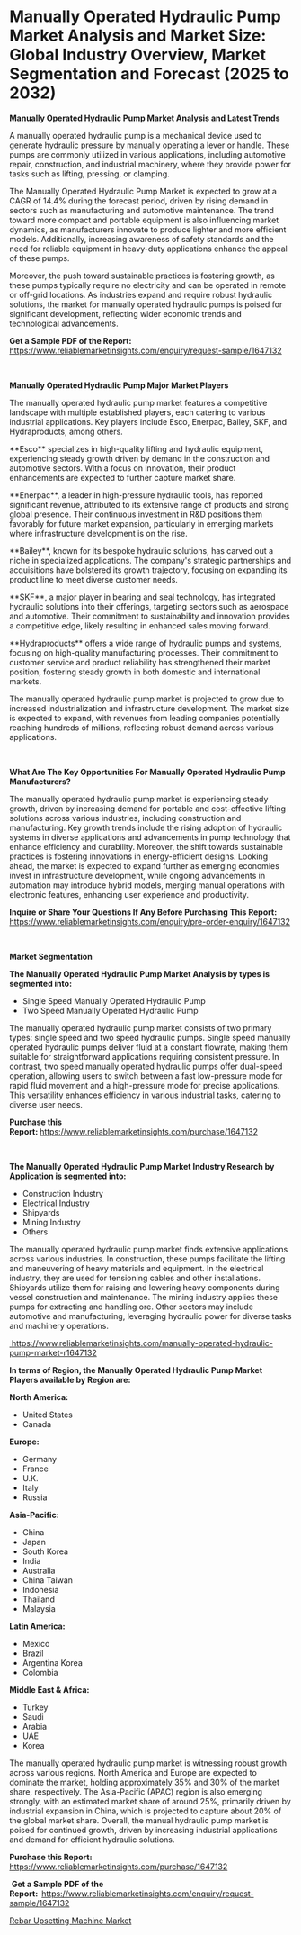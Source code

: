 <p><h1>Manually Operated Hydraulic Pump Market Analysis and Market Size: Global Industry Overview, Market Segmentation and Forecast (2025 to 2032)</h1></p><p><strong>Manually Operated Hydraulic Pump Market Analysis and Latest Trends</strong></p>
<p><p>A manually operated hydraulic pump is a mechanical device used to generate hydraulic pressure by manually operating a lever or handle. These pumps are commonly utilized in various applications, including automotive repair, construction, and industrial machinery, where they provide power for tasks such as lifting, pressing, or clamping. </p><p>The Manually Operated Hydraulic Pump Market is expected to grow at a CAGR of 14.4% during the forecast period, driven by rising demand in sectors such as manufacturing and automotive maintenance. The trend toward more compact and portable equipment is also influencing market dynamics, as manufacturers innovate to produce lighter and more efficient models. Additionally, increasing awareness of safety standards and the need for reliable equipment in heavy-duty applications enhance the appeal of these pumps. </p><p>Moreover, the push toward sustainable practices is fostering growth, as these pumps typically require no electricity and can be operated in remote or off-grid locations. As industries expand and require robust hydraulic solutions, the market for manually operated hydraulic pumps is poised for significant development, reflecting wider economic trends and technological advancements.</p></p>
<p><strong>Get a Sample PDF of the Report:&nbsp;</strong> <a href="https://www.reliablemarketinsights.com/enquiry/request-sample/1647132?utm_campaign=2322&utm_medium=2&utm_source=Github&utm_content=ia&utm_term=21022025&utm_id=manually-operated-hydraulic-pump">https://www.reliablemarketinsights.com/enquiry/request-sample/1647132</a></p>
<p>&nbsp;</p>
<p><strong>Manually Operated Hydraulic Pump Major Market Players</strong></p>
<p><p>The manually operated hydraulic pump market features a competitive landscape with multiple established players, each catering to various industrial applications. Key players include Esco, Enerpac, Bailey, SKF, and Hydraproducts, among others. </p><p>**Esco** specializes in high-quality lifting and hydraulic equipment, experiencing steady growth driven by demand in the construction and automotive sectors. With a focus on innovation, their product enhancements are expected to further capture market share.</p><p>**Enerpac**, a leader in high-pressure hydraulic tools, has reported significant revenue, attributed to its extensive range of products and strong global presence. Their continuous investment in R&D positions them favorably for future market expansion, particularly in emerging markets where infrastructure development is on the rise.</p><p>**Bailey**, known for its bespoke hydraulic solutions, has carved out a niche in specialized applications. The company's strategic partnerships and acquisitions have bolstered its growth trajectory, focusing on expanding its product line to meet diverse customer needs.</p><p>**SKF**, a major player in bearing and seal technology, has integrated hydraulic solutions into their offerings, targeting sectors such as aerospace and automotive. Their commitment to sustainability and innovation provides a competitive edge, likely resulting in enhanced sales moving forward.</p><p>**Hydraproducts** offers a wide range of hydraulic pumps and systems, focusing on high-quality manufacturing processes. Their commitment to customer service and product reliability has strengthened their market position, fostering steady growth in both domestic and international markets.</p><p>The manually operated hydraulic pump market is projected to grow due to increased industrialization and infrastructure development. The market size is expected to expand, with revenues from leading companies potentially reaching hundreds of millions, reflecting robust demand across various applications.</p></p>
<p>&nbsp;</p>
<p><strong>What Are The Key Opportunities For Manually Operated Hydraulic Pump Manufacturers?</strong></p>
<p><p>The manually operated hydraulic pump market is experiencing steady growth, driven by increasing demand for portable and cost-effective lifting solutions across various industries, including construction and manufacturing. Key growth trends include the rising adoption of hydraulic systems in diverse applications and advancements in pump technology that enhance efficiency and durability. Moreover, the shift towards sustainable practices is fostering innovations in energy-efficient designs. Looking ahead, the market is expected to expand further as emerging economies invest in infrastructure development, while ongoing advancements in automation may introduce hybrid models, merging manual operations with electronic features, enhancing user experience and productivity.</p></p>
<p><strong>Inquire or Share Your Questions If Any Before Purchasing This Report:</strong> <a href="https://www.reliablemarketinsights.com/enquiry/pre-order-enquiry/1647132?utm_campaign=2322&utm_medium=2&utm_source=Github&utm_content=ia&utm_term=21022025&utm_id=manually-operated-hydraulic-pump">https://www.reliablemarketinsights.com/enquiry/pre-order-enquiry/1647132</a></p>
<p>&nbsp;</p>
<p><strong>Market Segmentation</strong></p>
<p><strong>The Manually Operated Hydraulic Pump Market Analysis by types is segmented into:</strong></p>
<p><ul><li>Single Speed Manually Operated Hydraulic Pump</li><li>Two Speed Manually Operated Hydraulic Pump</li></ul></p>
<p><p>The manually operated hydraulic pump market consists of two primary types: single speed and two speed hydraulic pumps. Single speed manually operated hydraulic pumps deliver fluid at a constant flowrate, making them suitable for straightforward applications requiring consistent pressure. In contrast, two speed manually operated hydraulic pumps offer dual-speed operation, allowing users to switch between a fast low-pressure mode for rapid fluid movement and a high-pressure mode for precise applications. This versatility enhances efficiency in various industrial tasks, catering to diverse user needs.</p></p>
<p><strong>Purchase this Report:&nbsp;</strong><a href="https://www.reliablemarketinsights.com/purchase/1647132?utm_campaign=2322&utm_medium=2&utm_source=Github&utm_content=ia&utm_term=21022025&utm_id=manually-operated-hydraulic-pump">https://www.reliablemarketinsights.com/purchase/1647132</a></p>
<p>&nbsp;</p>
<p><strong>The Manually Operated Hydraulic Pump Market Industry Research by Application is segmented into:</strong></p>
<p><ul><li>Construction Industry</li><li>Electrical Industry</li><li>Shipyards</li><li>Mining Industry</li><li>Others</li></ul></p>
<p><p>The manually operated hydraulic pump market finds extensive applications across various industries. In construction, these pumps facilitate the lifting and maneuvering of heavy materials and equipment. In the electrical industry, they are used for tensioning cables and other installations. Shipyards utilize them for raising and lowering heavy components during vessel construction and maintenance. The mining industry applies these pumps for extracting and handling ore. Other sectors may include automotive and manufacturing, leveraging hydraulic power for diverse tasks and machinery operations.</p></p>
<p><a href="https://www.reliablemarketinsights.com/manually-operated-hydraulic-pump-market-r1647132?utm_campaign=2322&utm_medium=2&utm_source=Github&utm_content=ia&utm_term=21022025&utm_id=manually-operated-hydraulic-pump">&nbsp;https://www.reliablemarketinsights.com/manually-operated-hydraulic-pump-market-r1647132</a></p>
<p><strong>In terms of Region, the Manually Operated Hydraulic Pump Market Players available by Region are:</strong></p>
<p>
    <p> <strong> North America: </strong>
        <ul>
            <li>United States</li>
            <li>Canada</li>
        </ul>
        </p> 
    <p> <strong> Europe: </strong>
        <ul>
            <li>Germany</li>
            <li>France</li>
            <li>U.K.</li>
            <li>Italy</li>
            <li>Russia</li>
        </ul>
        </p> 
    <p> <strong> Asia-Pacific: </strong>
        <ul>
            <li>China</li>
            <li>Japan</li>
            <li>South Korea</li>
            <li>India</li>
            <li>Australia</li>
            <li>China Taiwan</li>
            <li>Indonesia</li>
            <li>Thailand</li>
            <li>Malaysia</li>
        </ul>
        </p> 
    <p> <strong> Latin America: </strong>
        <ul>
            <li>Mexico</li>
            <li>Brazil</li>
            <li>Argentina Korea</li>
            <li>Colombia</li>
        </ul>
        </p> 
    <p> <strong> Middle East & Africa: </strong>
        <ul>
            <li>Turkey</li>
            <li>Saudi</li>
            <li>Arabia</li>
            <li>UAE</li>
            <li>Korea</li>
        </ul>
    </p>
    </p>
<p><p>The manually operated hydraulic pump market is witnessing robust growth across various regions. North America and Europe are expected to dominate the market, holding approximately 35% and 30% of the market share, respectively. The Asia-Pacific (APAC) region is also emerging strongly, with an estimated market share of around 25%, primarily driven by industrial expansion in China, which is projected to capture about 20% of the global market share. Overall, the manual hydraulic pump market is poised for continued growth, driven by increasing industrial applications and demand for efficient hydraulic solutions.</p></p>
<p><strong>Purchase this Report: </strong><a href="https://www.reliablemarketinsights.com/purchase/1647132?utm_campaign=2322&utm_medium=2&utm_source=Github&utm_content=ia&utm_term=21022025&utm_id=manually-operated-hydraulic-pump">https://www.reliablemarketinsights.com/purchase/1647132</a></p>
<p>&nbsp;<strong>Get a Sample PDF of the Report:&nbsp;&nbsp;</strong><a href="https://www.reliablemarketinsights.com/enquiry/request-sample/1647132?utm_campaign=2322&utm_medium=2&utm_source=Github&utm_content=ia&utm_term=21022025&utm_id=manually-operated-hydraulic-pump">https://www.reliablemarketinsights.com/enquiry/request-sample/1647132</a></p>
<p><strong></strong></p>
<p><p><a href="https://github.com/risingtrista99259/Market-Research-Report-List-1/blob/main/rebar-upsetting-machine-market.md?utm_campaign=2322&utm_medium=2&utm_source=Github&utm_content=ia&utm_term=21022025&utm_id=manually-operated-hydraulic-pump">Rebar Upsetting Machine Market</a></p></p>